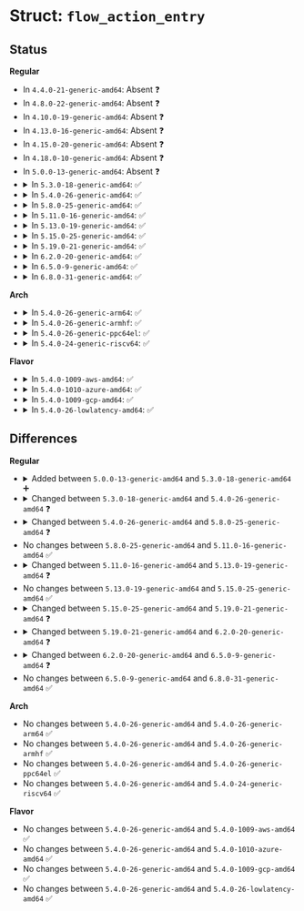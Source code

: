 # Struct: <code>flow_action_entry</code>

## Status
<b>Regular</b>
<ul>
<li>
In <code>4.4.0-21-generic-amd64</code>: Absent ❓
</li>
<li>
In <code>4.8.0-22-generic-amd64</code>: Absent ❓
</li>
<li>
In <code>4.10.0-19-generic-amd64</code>: Absent ❓
</li>
<li>
In <code>4.13.0-16-generic-amd64</code>: Absent ❓
</li>
<li>
In <code>4.15.0-20-generic-amd64</code>: Absent ❓
</li>
<li>
In <code>4.18.0-10-generic-amd64</code>: Absent ❓
</li>
<li>
In <code>5.0.0-13-generic-amd64</code>: Absent ❓
</li>
<li>
<details>
<summary>In <code>5.3.0-18-generic-amd64</code>: ✅</summary>

```c
struct flow_action_entry {
    enum flow_action_id id;
    u32 chain_index;
    struct net_device * dev;
    struct (anon) vlan;
    struct (anon) mangle;
    const struct ip_tunnel_info * tunnel;
    u32 csum_flags;
    u32 mark;
    struct (anon) queue;
    struct (anon) sample;
    struct (anon) police;
    struct (anon) ct;
}
```
</details>
</li>
<li>
<details>
<summary>In <code>5.4.0-26-generic-amd64</code>: ✅</summary>

```c
struct flow_action_entry {
    enum flow_action_id id;
    action_destr destructor;
    void * destructor_priv;
    u32 chain_index;
    struct net_device * dev;
    struct (anon) vlan;
    struct (anon) mangle;
    struct ip_tunnel_info * tunnel;
    u32 csum_flags;
    u32 mark;
    u16 ptype;
    struct (anon) queue;
    struct (anon) sample;
    struct (anon) police;
    struct (anon) ct;
    struct (anon) mpls_push;
    struct (anon) mpls_pop;
    struct (anon) mpls_mangle;
}
```
</details>
</li>
<li>
<details>
<summary>In <code>5.8.0-25-generic-amd64</code>: ✅</summary>

```c
struct flow_action_entry {
    enum flow_action_id id;
    enum flow_action_hw_stats hw_stats;
    action_destr destructor;
    void * destructor_priv;
    u32 chain_index;
    struct net_device * dev;
    struct (anon) vlan;
    struct (anon) mangle;
    struct ip_tunnel_info * tunnel;
    u32 csum_flags;
    u32 mark;
    u16 ptype;
    u32 priority;
    struct (anon) queue;
    struct (anon) sample;
    struct (anon) police;
    struct (anon) ct;
    struct (anon) ct_metadata;
    struct (anon) mpls_push;
    struct (anon) mpls_pop;
    struct (anon) mpls_mangle;
    struct (anon) gate;
    struct flow_action_cookie * cookie;
}
```
</details>
</li>
<li>
<details>
<summary>In <code>5.11.0-16-generic-amd64</code>: ✅</summary>

```c
struct flow_action_entry {
    enum flow_action_id id;
    enum flow_action_hw_stats hw_stats;
    action_destr destructor;
    void * destructor_priv;
    u32 chain_index;
    struct net_device * dev;
    struct (anon) vlan;
    struct (anon) mangle;
    struct ip_tunnel_info * tunnel;
    u32 csum_flags;
    u32 mark;
    u16 ptype;
    u32 priority;
    struct (anon) queue;
    struct (anon) sample;
    struct (anon) police;
    struct (anon) ct;
    struct (anon) ct_metadata;
    struct (anon) mpls_push;
    struct (anon) mpls_pop;
    struct (anon) mpls_mangle;
    struct (anon) gate;
    struct flow_action_cookie * cookie;
}
```
</details>
</li>
<li>
<details>
<summary>In <code>5.13.0-19-generic-amd64</code>: ✅</summary>

```c
struct flow_action_entry {
    enum flow_action_id id;
    enum flow_action_hw_stats hw_stats;
    action_destr destructor;
    void * destructor_priv;
    u32 chain_index;
    struct net_device * dev;
    struct (anon) vlan;
    struct (anon) mangle;
    struct ip_tunnel_info * tunnel;
    u32 csum_flags;
    u32 mark;
    u16 ptype;
    u32 priority;
    struct (anon) queue;
    struct (anon) sample;
    struct (anon) police;
    struct (anon) ct;
    struct (anon) ct_metadata;
    struct (anon) mpls_push;
    struct (anon) mpls_pop;
    struct (anon) mpls_mangle;
    struct (anon) gate;
    struct (anon) pppoe;
    struct flow_action_cookie * cookie;
}
```
</details>
</li>
<li>
<details>
<summary>In <code>5.15.0-25-generic-amd64</code>: ✅</summary>

```c
struct flow_action_entry {
    enum flow_action_id id;
    enum flow_action_hw_stats hw_stats;
    action_destr destructor;
    void * destructor_priv;
    u32 chain_index;
    struct net_device * dev;
    struct (anon) vlan;
    struct (anon) mangle;
    struct ip_tunnel_info * tunnel;
    u32 csum_flags;
    u32 mark;
    u16 ptype;
    u32 priority;
    struct (anon) queue;
    struct (anon) sample;
    struct (anon) police;
    struct (anon) ct;
    struct (anon) ct_metadata;
    struct (anon) mpls_push;
    struct (anon) mpls_pop;
    struct (anon) mpls_mangle;
    struct (anon) gate;
    struct (anon) pppoe;
    struct flow_action_cookie * cookie;
}
```
</details>
</li>
<li>
<details>
<summary>In <code>5.19.0-21-generic-amd64</code>: ✅</summary>

```c
struct flow_action_entry {
    enum flow_action_id id;
    u32 hw_index;
    enum flow_action_hw_stats hw_stats;
    action_destr destructor;
    void * destructor_priv;
    u32 chain_index;
    struct net_device * dev;
    struct (anon) vlan;
    struct (anon) vlan_push_eth;
    struct (anon) mangle;
    struct ip_tunnel_info * tunnel;
    u32 csum_flags;
    u32 mark;
    u16 ptype;
    u32 priority;
    struct (anon) queue;
    struct (anon) sample;
    struct (anon) police;
    struct (anon) ct;
    struct (anon) ct_metadata;
    struct (anon) mpls_push;
    struct (anon) mpls_pop;
    struct (anon) mpls_mangle;
    struct (anon) gate;
    struct (anon) pppoe;
    struct flow_action_cookie * cookie;
}
```
</details>
</li>
<li>
<details>
<summary>In <code>6.2.0-20-generic-amd64</code>: ✅</summary>

```c
struct flow_action_entry {
    enum flow_action_id id;
    u32 hw_index;
    enum flow_action_hw_stats hw_stats;
    action_destr destructor;
    void * destructor_priv;
    u32 chain_index;
    struct net_device * dev;
    struct (anon) vlan;
    struct (anon) vlan_push_eth;
    struct (anon) mangle;
    struct ip_tunnel_info * tunnel;
    u32 csum_flags;
    u32 mark;
    u16 ptype;
    u16 rx_queue;
    u32 priority;
    struct (anon) queue;
    struct (anon) sample;
    struct (anon) police;
    struct (anon) ct;
    struct (anon) ct_metadata;
    struct (anon) mpls_push;
    struct (anon) mpls_pop;
    struct (anon) mpls_mangle;
    struct (anon) gate;
    struct (anon) pppoe;
    struct flow_action_cookie * cookie;
}
```
</details>
</li>
<li>
<details>
<summary>In <code>6.5.0-9-generic-amd64</code>: ✅</summary>

```c
struct flow_action_entry {
    enum flow_action_id id;
    u32 hw_index;
    long unsigned int cookie;
    u64 miss_cookie;
    enum flow_action_hw_stats hw_stats;
    action_destr destructor;
    void * destructor_priv;
    u32 chain_index;
    struct net_device * dev;
    struct (anon) vlan;
    struct (anon) vlan_push_eth;
    struct (anon) mangle;
    struct ip_tunnel_info * tunnel;
    u32 csum_flags;
    u32 mark;
    u16 ptype;
    u16 rx_queue;
    u32 priority;
    struct (anon) queue;
    struct (anon) sample;
    struct (anon) police;
    struct (anon) ct;
    struct (anon) ct_metadata;
    struct (anon) mpls_push;
    struct (anon) mpls_pop;
    struct (anon) mpls_mangle;
    struct (anon) gate;
    struct (anon) pppoe;
    struct flow_action_cookie * user_cookie;
}
```
</details>
</li>
<li>
<details>
<summary>In <code>6.8.0-31-generic-amd64</code>: ✅</summary>

```c
struct flow_action_entry {
    enum flow_action_id id;
    u32 hw_index;
    long unsigned int cookie;
    u64 miss_cookie;
    enum flow_action_hw_stats hw_stats;
    action_destr destructor;
    void * destructor_priv;
    u32 chain_index;
    struct net_device * dev;
    struct (anon) vlan;
    struct (anon) vlan_push_eth;
    struct (anon) mangle;
    struct ip_tunnel_info * tunnel;
    u32 csum_flags;
    u32 mark;
    u16 ptype;
    u16 rx_queue;
    u32 priority;
    struct (anon) queue;
    struct (anon) sample;
    struct (anon) police;
    struct (anon) ct;
    struct (anon) ct_metadata;
    struct (anon) mpls_push;
    struct (anon) mpls_pop;
    struct (anon) mpls_mangle;
    struct (anon) gate;
    struct (anon) pppoe;
    struct flow_action_cookie * user_cookie;
}
```
</details>
</li>
</ul>
<b>Arch</b>
<ul>
<li>
<details>
<summary>In <code>5.4.0-26-generic-arm64</code>: ✅</summary>

```c
struct flow_action_entry {
    enum flow_action_id id;
    action_destr destructor;
    void * destructor_priv;
    u32 chain_index;
    struct net_device * dev;
    struct (anon) vlan;
    struct (anon) mangle;
    struct ip_tunnel_info * tunnel;
    u32 csum_flags;
    u32 mark;
    u16 ptype;
    struct (anon) queue;
    struct (anon) sample;
    struct (anon) police;
    struct (anon) ct;
    struct (anon) mpls_push;
    struct (anon) mpls_pop;
    struct (anon) mpls_mangle;
}
```
</details>
</li>
<li>
<details>
<summary>In <code>5.4.0-26-generic-armhf</code>: ✅</summary>

```c
struct flow_action_entry {
    enum flow_action_id id;
    action_destr destructor;
    void * destructor_priv;
    u32 chain_index;
    struct net_device * dev;
    struct (anon) vlan;
    struct (anon) mangle;
    struct ip_tunnel_info * tunnel;
    u32 csum_flags;
    u32 mark;
    u16 ptype;
    struct (anon) queue;
    struct (anon) sample;
    struct (anon) police;
    struct (anon) ct;
    struct (anon) mpls_push;
    struct (anon) mpls_pop;
    struct (anon) mpls_mangle;
}
```
</details>
</li>
<li>
<details>
<summary>In <code>5.4.0-26-generic-ppc64el</code>: ✅</summary>

```c
struct flow_action_entry {
    enum flow_action_id id;
    action_destr destructor;
    void * destructor_priv;
    u32 chain_index;
    struct net_device * dev;
    struct (anon) vlan;
    struct (anon) mangle;
    struct ip_tunnel_info * tunnel;
    u32 csum_flags;
    u32 mark;
    u16 ptype;
    struct (anon) queue;
    struct (anon) sample;
    struct (anon) police;
    struct (anon) ct;
    struct (anon) mpls_push;
    struct (anon) mpls_pop;
    struct (anon) mpls_mangle;
}
```
</details>
</li>
<li>
<details>
<summary>In <code>5.4.0-24-generic-riscv64</code>: ✅</summary>

```c
struct flow_action_entry {
    enum flow_action_id id;
    action_destr destructor;
    void * destructor_priv;
    u32 chain_index;
    struct net_device * dev;
    struct (anon) vlan;
    struct (anon) mangle;
    struct ip_tunnel_info * tunnel;
    u32 csum_flags;
    u32 mark;
    u16 ptype;
    struct (anon) queue;
    struct (anon) sample;
    struct (anon) police;
    struct (anon) ct;
    struct (anon) mpls_push;
    struct (anon) mpls_pop;
    struct (anon) mpls_mangle;
}
```
</details>
</li>
</ul>
<b>Flavor</b>
<ul>
<li>
<details>
<summary>In <code>5.4.0-1009-aws-amd64</code>: ✅</summary>

```c
struct flow_action_entry {
    enum flow_action_id id;
    action_destr destructor;
    void * destructor_priv;
    u32 chain_index;
    struct net_device * dev;
    struct (anon) vlan;
    struct (anon) mangle;
    struct ip_tunnel_info * tunnel;
    u32 csum_flags;
    u32 mark;
    u16 ptype;
    struct (anon) queue;
    struct (anon) sample;
    struct (anon) police;
    struct (anon) ct;
    struct (anon) mpls_push;
    struct (anon) mpls_pop;
    struct (anon) mpls_mangle;
}
```
</details>
</li>
<li>
<details>
<summary>In <code>5.4.0-1010-azure-amd64</code>: ✅</summary>

```c
struct flow_action_entry {
    enum flow_action_id id;
    action_destr destructor;
    void * destructor_priv;
    u32 chain_index;
    struct net_device * dev;
    struct (anon) vlan;
    struct (anon) mangle;
    struct ip_tunnel_info * tunnel;
    u32 csum_flags;
    u32 mark;
    u16 ptype;
    struct (anon) queue;
    struct (anon) sample;
    struct (anon) police;
    struct (anon) ct;
    struct (anon) mpls_push;
    struct (anon) mpls_pop;
    struct (anon) mpls_mangle;
}
```
</details>
</li>
<li>
<details>
<summary>In <code>5.4.0-1009-gcp-amd64</code>: ✅</summary>

```c
struct flow_action_entry {
    enum flow_action_id id;
    action_destr destructor;
    void * destructor_priv;
    u32 chain_index;
    struct net_device * dev;
    struct (anon) vlan;
    struct (anon) mangle;
    struct ip_tunnel_info * tunnel;
    u32 csum_flags;
    u32 mark;
    u16 ptype;
    struct (anon) queue;
    struct (anon) sample;
    struct (anon) police;
    struct (anon) ct;
    struct (anon) mpls_push;
    struct (anon) mpls_pop;
    struct (anon) mpls_mangle;
}
```
</details>
</li>
<li>
<details>
<summary>In <code>5.4.0-26-lowlatency-amd64</code>: ✅</summary>

```c
struct flow_action_entry {
    enum flow_action_id id;
    action_destr destructor;
    void * destructor_priv;
    u32 chain_index;
    struct net_device * dev;
    struct (anon) vlan;
    struct (anon) mangle;
    struct ip_tunnel_info * tunnel;
    u32 csum_flags;
    u32 mark;
    u16 ptype;
    struct (anon) queue;
    struct (anon) sample;
    struct (anon) police;
    struct (anon) ct;
    struct (anon) mpls_push;
    struct (anon) mpls_pop;
    struct (anon) mpls_mangle;
}
```
</details>
</li>
</ul>

## Differences
<b>Regular</b>
<ul>
<li>
<details>
<summary>Added between <code>5.0.0-13-generic-amd64</code> and <code>5.3.0-18-generic-amd64</code> ➕</summary>

```c
struct flow_action_entry {
    enum flow_action_id id;
    u32 chain_index;
    struct net_device * dev;
    struct (anon) vlan;
    struct (anon) mangle;
    const struct ip_tunnel_info * tunnel;
    u32 csum_flags;
    u32 mark;
    struct (anon) queue;
    struct (anon) sample;
    struct (anon) police;
    struct (anon) ct;
}
```
</details>
</li>
<li>
<details>
<summary>Changed between <code>5.3.0-18-generic-amd64</code> and <code>5.4.0-26-generic-amd64</code> ❓</summary>
<ul>
<li>
<b>Field added. </b>
<code>action_destr destructor</code>
</li>
<li>
<b>Field added. </b>
<code>void * destructor_priv</code>
</li>
<li>
<b>Field added. </b>
<code>u16 ptype</code>
</li>
<li>
<b>Field added. </b>
<code>struct (anon) mpls_push</code>
</li>
<li>
<b>Field added. </b>
<code>struct (anon) mpls_pop</code>
</li>
<li>
<b>Field added. </b>
<code>struct (anon) mpls_mangle</code>
</li>
<li>
<b>Field type changed. </b>
<code>const struct ip_tunnel_info * tunnel</code> ➡️ <code>struct ip_tunnel_info * tunnel</code>
</li>
</ul>
</details>
</li>
<li>
<details>
<summary>Changed between <code>5.4.0-26-generic-amd64</code> and <code>5.8.0-25-generic-amd64</code> ❓</summary>
<ul>
<li>
<b>Field added. </b>
<code>enum flow_action_hw_stats hw_stats</code>
</li>
<li>
<b>Field added. </b>
<code>u32 priority</code>
</li>
<li>
<b>Field added. </b>
<code>struct (anon) ct_metadata</code>
</li>
<li>
<b>Field added. </b>
<code>struct (anon) gate</code>
</li>
<li>
<b>Field added. </b>
<code>struct flow_action_cookie * cookie</code>
</li>
</ul>
</details>
</li>
<li>
No changes between <code>5.8.0-25-generic-amd64</code> and <code>5.11.0-16-generic-amd64</code> ✅
</li>
<li>
<details>
<summary>Changed between <code>5.11.0-16-generic-amd64</code> and <code>5.13.0-19-generic-amd64</code> ❓</summary>
<ul>
<li>
<b>Field added. </b>
<code>struct (anon) pppoe</code>
</li>
</ul>
</details>
</li>
<li>
No changes between <code>5.13.0-19-generic-amd64</code> and <code>5.15.0-25-generic-amd64</code> ✅
</li>
<li>
<details>
<summary>Changed between <code>5.15.0-25-generic-amd64</code> and <code>5.19.0-21-generic-amd64</code> ❓</summary>
<ul>
<li>
<b>Field added. </b>
<code>u32 hw_index</code>
</li>
<li>
<b>Field added. </b>
<code>struct (anon) vlan_push_eth</code>
</li>
</ul>
</details>
</li>
<li>
<details>
<summary>Changed between <code>5.19.0-21-generic-amd64</code> and <code>6.2.0-20-generic-amd64</code> ❓</summary>
<ul>
<li>
<b>Field added. </b>
<code>u16 rx_queue</code>
</li>
</ul>
</details>
</li>
<li>
<details>
<summary>Changed between <code>6.2.0-20-generic-amd64</code> and <code>6.5.0-9-generic-amd64</code> ❓</summary>
<ul>
<li>
<b>Field added. </b>
<code>u64 miss_cookie</code>
</li>
<li>
<b>Field added. </b>
<code>struct flow_action_cookie * user_cookie</code>
</li>
<li>
<b>Field type changed. </b>
<code>struct flow_action_cookie * cookie</code> ➡️ <code>long unsigned int cookie</code>
</li>
</ul>
</details>
</li>
<li>
No changes between <code>6.5.0-9-generic-amd64</code> and <code>6.8.0-31-generic-amd64</code> ✅
</li>
</ul>
<b>Arch</b>
<ul>
<li>
No changes between <code>5.4.0-26-generic-amd64</code> and <code>5.4.0-26-generic-arm64</code> ✅
</li>
<li>
No changes between <code>5.4.0-26-generic-amd64</code> and <code>5.4.0-26-generic-armhf</code> ✅
</li>
<li>
No changes between <code>5.4.0-26-generic-amd64</code> and <code>5.4.0-26-generic-ppc64el</code> ✅
</li>
<li>
No changes between <code>5.4.0-26-generic-amd64</code> and <code>5.4.0-24-generic-riscv64</code> ✅
</li>
</ul>
<b>Flavor</b>
<ul>
<li>
No changes between <code>5.4.0-26-generic-amd64</code> and <code>5.4.0-1009-aws-amd64</code> ✅
</li>
<li>
No changes between <code>5.4.0-26-generic-amd64</code> and <code>5.4.0-1010-azure-amd64</code> ✅
</li>
<li>
No changes between <code>5.4.0-26-generic-amd64</code> and <code>5.4.0-1009-gcp-amd64</code> ✅
</li>
<li>
No changes between <code>5.4.0-26-generic-amd64</code> and <code>5.4.0-26-lowlatency-amd64</code> ✅
</li>
</ul>

